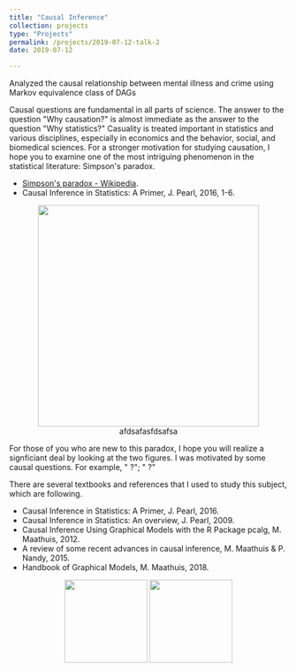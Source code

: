 ```yaml
---
title: "Causal Inference"
collection: projects
type: "Projects"
permalink: /projects/2019-07-12-talk-2
date: 2019-07-12

---
```


Analyzed the causal relationship between mental illness and crime using Markov equivalence class of DAGs  

Causal questions are fundamental in all parts of science. The answer to the question "Why causation?" is almost immediate as the answer to the question "Why statistics?" Casuality is treated important in statistics and various disciplines, especially in economics and the behavior, social, and biomedical sciences. For a stronger motivation for studying causation, I hope you to examine one of the most intriguing phenomenon in the statistical literature: Simpson's paradox.  

* [Simpson's paradox - Wikipedia](https://en.wikipedia.org/wiki/Simpson%27s_paradox).  
* Causal Inference in Statistics: A Primer, J. Pearl, 2016, 1-6.  


<p align="center">

  <img src="http://austinyi.github.io/images/simpson3.jpg" style="width:400px;"/>  
afdsafasfdsafsa
</p> 



For those of you who are new to this paradox, I hope you will realize a signficiant deal by looking at the two figures.
I was motivated by some causal questions. For example, "  ?"; " ?"


There are several textbooks and references that I used to study this subject, which are following.
* Causal Inference in Statistics: A Primer, J. Pearl, 2016.  
* Causal Inference in Statistics: An overview, J. Pearl, 2009.  
* Causal Inference Using Graphical Models with the R Package pcalg, M. Maathuis, 2012.  
* A review of some recent advances in causal inference, M. Maathuis & P. Nandy, 2015.
* Handbook of Graphical Models, M. Maathuis, 2018.  

<p align="center">

  <img src="http://austinyi.github.io/images/primer.jpg" style="width:150px;"/>
          
  <img src="http://austinyi.github.io/images/graphical.jpg" style="width:150px;"/>

</p>
